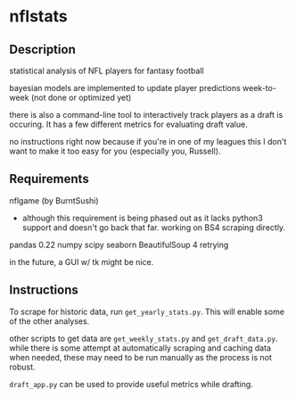 # nflstats

## Description

statistical analysis of NFL players for fantasy football

bayesian models are implemented to update player predictions week-to-week (not done or optimized yet)

there is also a command-line tool to interactively track players as a draft is occuring. It has a few different metrics for evaluating draft value.

no instructions right now because if you're in one of my leagues this I don't want to make it too easy for you (especially you, Russell).

## Requirements

nflgame (by BurntSushi)
 - although this requirement is being phased out as it lacks python3 support and doesn't go back that far. working on BS4 scraping directly.

pandas 0.22
numpy
scipy
seaborn
BeautifulSoup 4
retrying

in the future, a GUI w/ tk might be nice.

## Instructions

To scrape for historic data, run `get_yearly_stats.py`. This will enable some of the other analyses.

other scripts to get data are `get_weekly_stats.py` and `get_draft_data.py`. while there is some attempt at automatically scraping and caching data when needed, these may need to be run manually as the process is not robust.

`draft_app.py` can be used to provide useful metrics while drafting.
